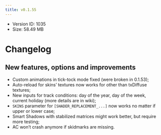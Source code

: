 ```yaml
---
title: v0.1.55
---
```


*   Version ID: 1035
*   Size: 58.49 MB

# Changelog

## New features, options and improvements

*   Custom animations in tick-tock mode fixed (were broken in 0.1.53);
*   Auto-reload for skins’ textures now works for other than txDiffuse textures;
*   New inputs for track conditions: day of the year, day of the week, current holiday (more details are in wiki);
*   `SKINS` parameter for `[SHADER_REPLACEMENT_...]` now works no matter if upper or lower case;
*   Smart Shadows with stabilized matrices might work better, but require more testing;
*   AC won’t crash anymore if skidmarks are missing.
